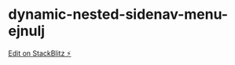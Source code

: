 # dynamic-nested-sidenav-menu-ejnulj

[Edit on StackBlitz ⚡️](https://stackblitz.com/edit/dynamic-nested-sidenav-menu-ejnulj)